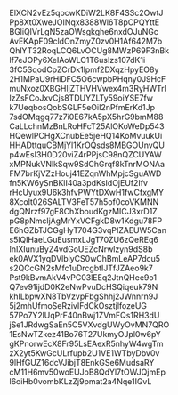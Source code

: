 ElXCN2vEz5qocwKDiW2LK8F4SSc2OwtJ
Pp8Xt0XweJOINqx8388Wl6T8pCPQYttE
BGliQlVrLgN5zaOWsgkghe6nxdOJuNGc
AvEKApF09cldOnZmyZ0zv0H1Af642M7b
QhlYT32RoqLCQ6LvOCUg8MWzP69F3nBk
lf7eJOPy6XeIAoWLC1T6usIzs107dK1i
3fC5SqodCpZCrDk1lpmf2DXqzHpyEO8y
2H1MPaU9rHiDFC5O6cwpbPHqny0J9HcF
muNxoz0XBGHljZTHVHVwex4m3RyHWTrl
lzZsFCoJxvCjs8TDUYZLTy59oiYSE7fw
k7UeqbosQobSGLF5eOiI2nPfmErKd1Jp
7sdOMqgq77z7i0E67kA5pX5hrG9bmM88
CaLLchnMzBnLRoHFcT25AlOKoWeDp543
HQewlPCHgXCnubEe5jeHQ14KoMvuukUi
HHADttquCBMjYl1KrOQsds8MBGOUnvQU
p4wEsI3H0D20viZ4rPPjsC98nQZCUYAW
xMPNukVNlkSqw9SdChGrqf8kTnrMONAa
FM7brKjVZzHouj41EZqnWhMpjcSguAWD
fn5KW6ySnBKlI40a3pdKsIdOjEUf2Ifv
rHcUyux9U6k3hfvPWYtDXwH1fwCfxgMY
8Xcolt026SALTV3FeT57h5of0coVKMNN
dgQNrzf97gE8ChXboudKgzMICJ3xrD1Z
pG8pNmcljAgMrYxVCFgkD8w1Kdgu78FP
E6hGZbTJCGgHyT704G3vqPIZAEUW5Can
s5lQIHaeLGuEusmxLJgT70ZU6zQeREq6
InIXIunuByZ4vdGoUEZcNrwlzyn9dS8b
ek0AVX1yqDVlblyCS0wChBmLeAP7dcu5
s2QCcGN2sMfc1uDrcgbtIJTfJZAeo9k7
Pst9kBvmAkV4vPC03lEEq2JtnQHee9o1
Q7ev91ijdD0K2eNwPvuDcHSQiqeuk79N
khILbpwXN8TbVzvpFbgShhj2JWnnrn9J
5j2mhUfmoSeRzivIFdCkOsztjlfozeUG
57Po7Y2lUqPrF40nBwj1ZVmFQs1RH3dU
jSe1JRdwgSaEn5C5VXvdgUWyOvMN7QRO
1EsNwTZkez41Bo76T27UkmyOJpl0w6pY
gKPnorwEcX8Fr95LsEAexR5nhyW4wgTm
zX2yt5KwGcULrfupb2U1VE1WTbyDbv0v
9lHfGUZ16dcVJibjT8EnkGSe6MudsaRY
cM11H6mv50woEUJoB8QdYl7tOWJQjmEp
l6oiHb0vombKLzZj9pmat2a4Nqe1IGvL

